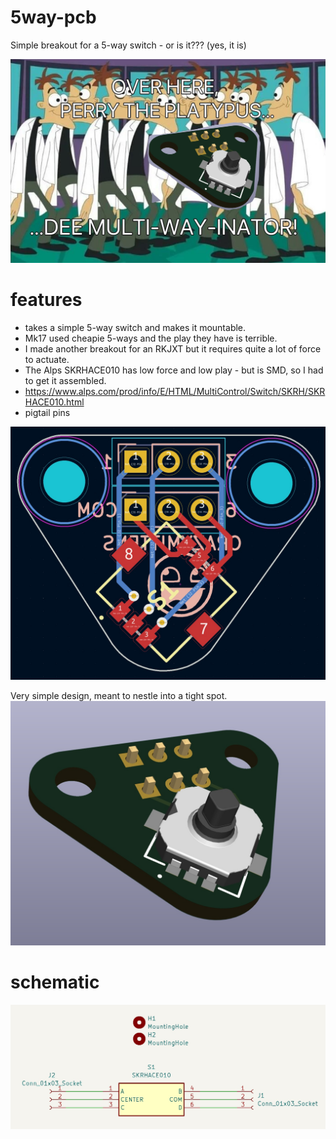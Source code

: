 # 5way-pcb
Simple breakout for a 5-way switch - or is it???  (yes, it is)

![](/images/multiwayinator.jpg)

# features
- takes a simple 5-way switch and makes it mountable.
 - Mk17 used cheapie 5-ways and the play they have is terrible.
 - I made another breakout for an RKJXT but it requires quite a lot of force to actuate.
 - The Alps SKRHACE010 has low force and low play - but is SMD, so I had to get it assembled.
 - https://www.alps.com/prod/info/E/HTML/MultiControl/Switch/SKRH/SKRHACE010.html
- pigtail pins

![](/images/pcb-overview.jpg)

Very simple design, meant to nestle into a tight spot.
![](/images/pcb-3d.jpg)

# schematic
![](/images/schematic.jpg)
